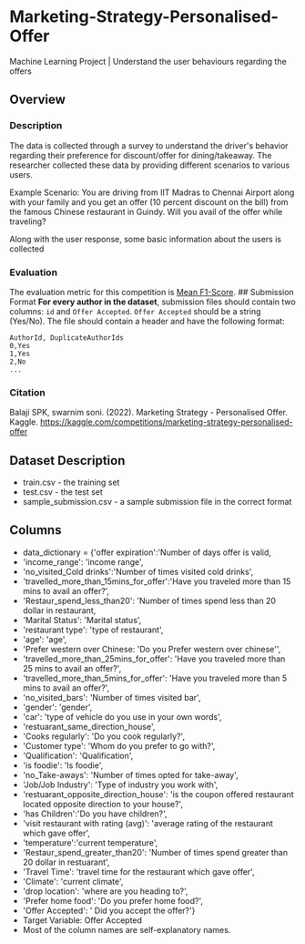 # Marketing-Strategy-Personalised-Offer
Machine Learning Project | Understand the user behaviours regarding the offers

## Overview
### Description
The data is collected through a survey to understand the driver's behavior regarding their preference for discount/offer for dining/takeaway. The researcher collected these data by providing different scenarios to various users.

Example Scenario: You are driving from IIT Madras to Chennai Airport along with your family and you get an offer (10 percent discount on the bill) from the famous Chinese restaurant in Guindy. Will you avail of the offer while traveling?

Along with the user response, some basic information about the users is collected
### Evaluation
The evaluation metric for this competition is [Mean F1-Score](https://en.wikipedia.org/wiki/F-score). ## Submission Format **For every author in the dataset**, submission files should contain two columns: `id` and `Offer Accepted`. `Offer Accepted` should be a string (Yes/No). The file should contain a header and have the following format: 
``` 
AuthorId, DuplicateAuthorIds
0,Yes
1,Yes
2,No
...
```

### Citation
Balaji SPK, swarnim soni. (2022). Marketing Strategy - Personalised Offer. Kaggle. https://kaggle.com/competitions/marketing-strategy-personalised-offer

## Dataset Description
* train.csv - the training set
* test.csv - the test set
* sample_submission.csv - a sample submission file in the correct format

## Columns

* data_dictionary = {'offer expiration':'Number of days offer is valid,
* 'income_range': 'income range',
* 'no_visited_Cold drinks':'Number of times visited cold drinks',
* 'travelled_more_than_15mins_for_offer':'Have you traveled more than 15 mins to avail an offer?',
* 'Restaur_spend_less_than20': 'Number of times spend less than 20 dollar in restaurant,
* 'Marital Status': 'Marital status',
* 'restaurant type': 'type of restaurant',
* 'age': 'age',
* 'Prefer western over Chinese: 'Do you Prefer western over chinese'',
* 'travelled_more_than_25mins_for_offer': 'Have you traveled more than 25 mins to avail an offer?',
* 'travelled_more_than_5mins_for_offer': 'Have you traveled more than 5 mins to avail an offer?',
* 'no_visited_bars': 'Number of times visited bar',
* 'gender': 'gender',
* 'car': 'type of vehicle do you use in your own words',
* 'restuarant_same_direction_house',
* 'Cooks regularly': 'Do you cook regularly?',
* 'Customer type': 'Whom do you prefer to go with?',
* 'Qualification': 'Qualification',
* 'is foodie': 'Is foodie',
* 'no_Take-aways': 'Number of times opted for take-away',
* 'Job/Job Industry': 'Type of industry you work with',
* 'restuarant_opposite_direction_house': 'is the coupon offered restaurant located opposite direction to your house?',
* 'has Children':'Do you have children?',
* 'visit restaurant with rating (avg)': 'average rating of the restaurant which gave offer',
* 'temperature':'current temperature',
* 'Restaur_spend_greater_than20': 'Number of times spend greater than 20 dollar in restuarant',
* 'Travel Time': 'travel time for the restaurant which gave offer',
* 'Climate': 'current climate',
* 'drop location': 'where are you heading to?',
* 'Prefer home food': 'Do you prefer home food?',
* 'Offer Accepted': ' Did you accept the offer?'}
* Target Variable: Offer Accepted
* Most of the column names are self-explanatory names.
